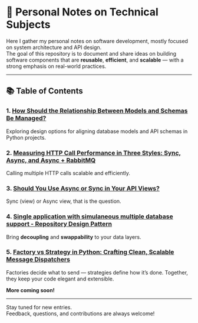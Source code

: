 # 📝 Personal Notes on Technical Subjects

Here I gather my personal notes on software development, mostly focused on system architecture and API design.  
The goal of this repository is to document and share ideas on building software components that are **reusable**, **efficient**, and **scalable** — with a strong emphasis on real-world practices.

---

## 📚 Table of Contents

### 1. [How Should the Relationship Between Models and Schemas Be Managed?](posts/model-schema-design.md)
   Exploring design options for aligning database models and API schemas in Python projects.

### 2. [Measuring HTTP Call Performance in Three Styles: Sync, Async, and Async + RabbitMQ](posts/sync-async-mq.md)
   Calling multiple HTTP calls scalable and efficiently.

### 3. [Should You Use Async or Sync in Your API Views?](posts/async-or-sync.md)
   Sync (view) or Async view, that is the question.

### 4. [Single application with simulaneous multiple database support - Repository Design Pattern](posts/multiple-db-support.md)
   Bring **decoupling** and **swappability** to your data layers.

### 5. [Factory vs Strategy in Python: Crafting Clean, Scalable Message Dispatchers](posts/factory-vs-strategy.md)
   Factories decide what to send — strategies define how it’s done. Together, they keep your code elegant and extensible.

**More coming soon!**

---

Stay tuned for new entries.  
Feedback, questions, and contributions are always welcome!
